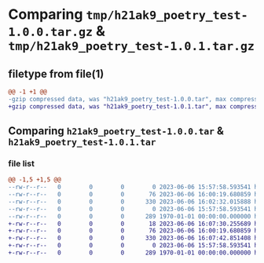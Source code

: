 # Comparing `tmp/h21ak9_poetry_test-1.0.0.tar.gz` & `tmp/h21ak9_poetry_test-1.0.1.tar.gz`

## filetype from file(1)

```diff
@@ -1 +1 @@
-gzip compressed data, was "h21ak9_poetry_test-1.0.0.tar", max compression
+gzip compressed data, was "h21ak9_poetry_test-1.0.1.tar", max compression
```

## Comparing `h21ak9_poetry_test-1.0.0.tar` & `h21ak9_poetry_test-1.0.1.tar`

### file list

```diff
@@ -1,5 +1,5 @@
--rw-r--r--   0        0        0        0 2023-06-06 15:57:58.593541 h21ak9_poetry_test-1.0.0/h21ak9_poetry_test/__init__.py
--rw-r--r--   0        0        0       76 2023-06-06 16:00:19.680859 h21ak9_poetry_test-1.0.0/h21ak9_poetry_test/main.py
--rw-r--r--   0        0        0      330 2023-06-06 16:02:32.015888 h21ak9_poetry_test-1.0.0/pyproject.toml
--rw-r--r--   0        0        0        0 2023-06-06 15:57:58.593541 h21ak9_poetry_test-1.0.0/README.md
--rw-r--r--   0        0        0      289 1970-01-01 00:00:00.000000 h21ak9_poetry_test-1.0.0/PKG-INFO
+-rw-r--r--   0        0        0       18 2023-06-06 16:07:30.255689 h21ak9_poetry_test-1.0.1/h21ak9_poetry_test/__init__.py
+-rw-r--r--   0        0        0       76 2023-06-06 16:00:19.680859 h21ak9_poetry_test-1.0.1/h21ak9_poetry_test/main.py
+-rw-r--r--   0        0        0      330 2023-06-06 16:07:42.851408 h21ak9_poetry_test-1.0.1/pyproject.toml
+-rw-r--r--   0        0        0        0 2023-06-06 15:57:58.593541 h21ak9_poetry_test-1.0.1/README.md
+-rw-r--r--   0        0        0      289 1970-01-01 00:00:00.000000 h21ak9_poetry_test-1.0.1/PKG-INFO
```

